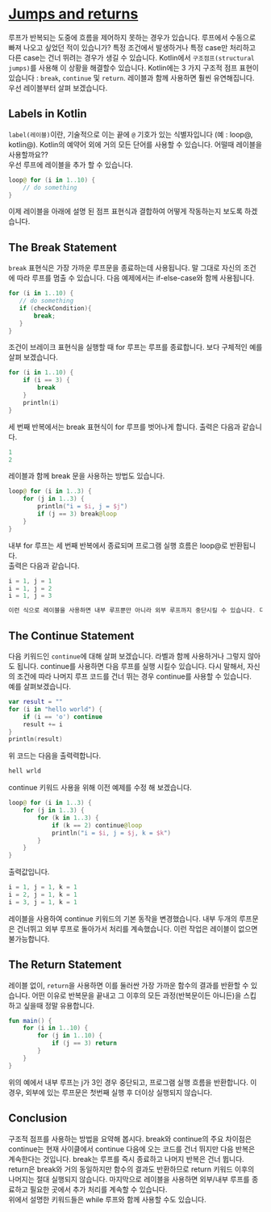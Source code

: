 # [Jumps and returns](https://hyperskill.org/learn/step/6165)

루프가 반복되는 도중에 흐름을 제어하지 못하는 경우가 있습니다. 루프에서 수동으로 빠져 나오고 싶었던 적이 있습니가? 특정 조건에서 발생하거나 특정 case만 처리하고 다른 case는 건너 뛰려는 경우가 생길 수 있습니다. Kotlin에서 `구조점프(structural jumps)`를 사용해 이 상황을 해결할수 있습니다. Kotlin에는 3 가지 구조적 점프 표현이 있습니다 : `break`, `continue` 및 `return`. 레이블과 함께 사용하면 훨씬 유연해집니다. 우선 레이블부터 살펴 보겠습니다.

## Labels in Kotlin
`label(레이블)`이란, 기술적으로 이는 끝에 `@` 기호가 있는 식별자입니다 (예 : loop@, kotlin@). Kotlin의 예약어 외에 거의 모든 단어를 사용할 수 있습니다. 어떨때 레이블을 사용할까요??  
우선 루프에 레이블을 추가 할 수 있습니다.
```kotlin
loop@ for (i in 1..10) {
    // do something
}
``` 
이제 레이블을 아래에 설명 된 점프 표현식과 결합하여 어떻게 작동하는지 보도록 하겠습니다.


## The Break Statement
`break` 표현식은 가장 가까운 루프문을 종료하는데 사용됩니다. 말 그대로 자신의 조건에 따라 루프를 멈출 수  있습니다. 다음 예제에서는 if-else-case와 함께 사용됩니다.
```kotlin
for (i in 1..10) {  
   // do something
   if (checkCondition){  
       break;  
   }  
}
``` 
조건이 브레이크 표현식을 실행할 때 for 루프는 루프를 종료합니다. 보다 구체적인 예를 살펴 보겠습니다.
```kotlin
for (i in 1..10) {  
    if (i == 3) {  
        break  
    }  
    println(i)  
}  
``` 
세 번째 반복에서는 break 표현식이 for 루프를 벗어나게 합니다. 출력은 다음과 같습니다.
```kotlin
1
2
``` 
레이블과 함께 break 문을 사용하는 방법도 있습니다.
```kotlin
loop@ for (i in 1..3) { 
    for (j in 1..3) {
        println("i = $i, j = $j")   
        if (j == 3) break@loop  
    }  
}  
``` 
내부 for 루프는 세 번째 반복에서 종료되며 프로그램 실행 흐름은 loop@로 반환됩니다.   
출력은 다음과 같습니다.

```kotlin
i = 1, j = 1
i = 1, j = 2
i = 1, j = 3
``` 

```kotlin
이런 식으로 레이블을 사용하면 내부 루프뿐만 아니라 외부 루프까지 중단시킬 수 있습니다. 다시 말해, 레이블과 break를 함께 사용하면 해당 레이블의 반복문을 종료 시킬수 있습니다. 정말 대단하죠? Kotlin은 이러한 강력한 메커니즘을 제공합니다.
``` 

## The Continue Statement
다음 키워드인 `continue`에 대해 살펴 보겠습니다. 라벨과 함께 사용하거나 그렇지 않아도 됩니다. continue를 사용하면 다음 루프를 실행 시킬수 있습니다. 다시 말해서, 자신의 조건에 따라 나머지 루프 코드를 건너 뛰는 경우 continue를 사용할 수 있습니다.   
예를 살펴보겠습니다.

```kotlin
var result = ""
for (i in "hello world") {
    if (i == 'o') continue
    result += i
}
println(result)
```

위 코드는 다음을 출력력합니다.

```kotlin
hell wrld
``` 
continue 키워드 사용을 위해 이전 예제를 수정 해 보겠습니다.

```kotlin
loop@ for (i in 1..3) {
    for (j in 1..3) {
        for (k in 1..3) {
            if (k == 2) continue@loop
            println("i = $i, j = $j, k = $k")
        }
    }
}
``` 

출력값입니다.
```kotlin
i = 1, j = 1, k = 1
i = 2, j = 1, k = 1
i = 3, j = 1, k = 1
``` 
레이블을 사용하여 continue 키워드의 기본 동작을 변경했습니다.  내부 두개의 루프문은 건너뛰고 외부 루프로 돌아가서 처리를 계속했습니다.
이런 작업은 레이블이 없으면 불가능합니다.


## The Return Statement
레이블 없이, `return`을 사용하면 이를 둘러싼 가장 가까운 함수의 결과를 반환할 수 있습니다. 어떤 이유로 반복문을 끝내고 그 이후의 모든 과정(반복문이든 아니든)을 스킵하고 싶을때 정말 유용합니다.
```kotlin
fun main() {
    for (i in 1..10) {
        for (j in 1..10) {
            if (j == 3) return
        }
    }
}
```
위의 예에서 내부 루프는 j가 3인 경우 중단되고, 프로그램 실행 흐름을 반환합니다. 이 경우, 외부에 있는 루프문은 첫번째 실행 후 더이상 실행되지 않습니다.

## Conclusion
구조적 점프를 사용하는 방법을 요약해 봅시다. break와 continue의 주요 차이점은 continue는 현재 사이클에서 continue 다음에 오는 코드를 건너 뛰지만 다음 반복은 계속한다는 것입니다. break는 루프를 즉시 종료하고 나머지 반복은 건너 뜁니다. return은 break와 거의 동일하지만 함수의 결과도 반환하므로 return 키워드 이후의 나머지는 절대 실행되지 않습니다. 마지막으로 레이블을 사용하면 외부/내부 루프를 종료하고 필요한 곳에서 추가 처리를 계속할 수 있습니다.   
위에서 설명한 키워드들은 while 루프와 함께 사용할 수도 있습니다.
 
